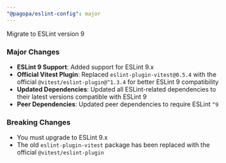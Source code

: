 ```yaml
---
"@pagopa/eslint-config": major
---
```


Migrate to ESLint version 9

### Major Changes
- **ESLint 9 Support**: Added support for ESLint 9.x
- **Official Vitest Plugin**: Replaced `eslint-plugin-vitest@0.5.4` with the official `@vitest/eslint-plugin@^1.3.4` for better ESLint 9 compatibility
- **Updated Dependencies**: Updated all ESLint-related dependencies to their latest versions compatible with ESLint 9
- **Peer Dependencies**: Updated peer dependencies to require ESLint `^9`

### Breaking Changes
- You must upgrade to ESLint 9.x
- The old `eslint-plugin-vitest` package has been replaced with the official `@vitest/eslint-plugin`
